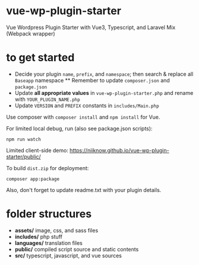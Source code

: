 # vue-wp-plugin-starter
Vue Wordpress Plugin Starter with Vue3, Typescript, and Laravel Mix (Webpack wrapper)

# to get started
* Decide your plugin `name`, `prefix`, and `namespace`; then search & replace all `Baseapp` namespace
** Remember to update `composer.json` and `package.json`
* Update **all appropriate values** in `vue-wp-plugin-starter.php` and rename with `YOUR_PLUGIN_NAME.php`
* Update `VERSION` and `PREFIX` constants in `includes/Main.php`

Use composer with `composer install` and `npm install` for Vue.

For limited local debug, run (also see package.json scripts):
```shell
npm run watch
```
Limited client-side demo: https://niiknow.github.io/vue-wp-plugin-starter/public/

To build `dist.zip` for deployment:
```shell
composer app:package
```

Also, don't forget to update readme.txt with your plugin details.

# folder structures

- **assets/** image, css, and sass files
- **includes/**  php stuff
- **languages/** translation files
- **public/** compiled script source and static contents
- **src/** typescript, javascript, and vue sources
